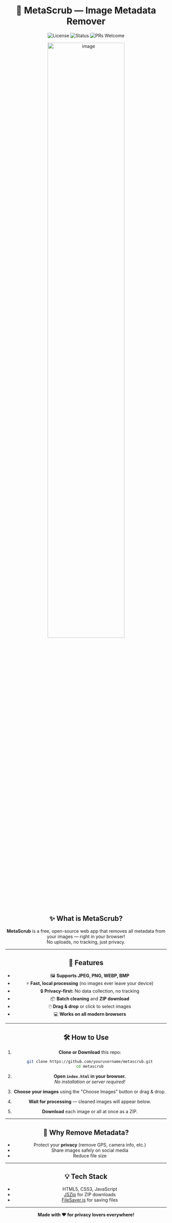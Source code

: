 <div align="center">

# 🧼 MetaScrub &mdash; Image Metadata Remover

![License](https://img.shields.io/badge/license-MIT-green.svg)
![Status](https://img.shields.io/badge/status-active-brightgreen)
![PRs Welcome](https://img.shields.io/badge/PRs-welcome-blue)



<img src="https://github.com/user-attachments/assets/4093061e-72e5-4158-9b84-299802e5b3c3" align="center" width="69%" alt="image">





## ✨ What is MetaScrub?

**MetaScrub** is a free, open-source web app that removes all metadata from your images — right in your browser!  
No uploads, no tracking, just privacy.

---

## 🚀 Features

- 🖼️ **Supports JPEG, PNG, WEBP, BMP**
- ⚡ **Fast, local processing** (no images ever leave your device)
- 🔒 **Privacy-first:** No data collection, no tracking
- 📦 **Batch cleaning** and **ZIP download**
- 🖱️ **Drag & drop** or click to select images
- 💻 **Works on all modern browsers**

---

## 🛠️ How to Use

1. **Clone or Download** this repo:
   ```bash
   git clone https://github.com/yourusername/metascrub.git
   cd metascrub
   ```

2. **Open `index.html` in your browser.**  
   _No installation or server required!_

3. **Choose your images** using the "Choose Images" button or drag & drop.

4. **Wait for processing** — cleaned images will appear below.

5. **Download** each image or all at once as a ZIP.

---

## 🤔 Why Remove Metadata?

- Protect your **privacy** (remove GPS, camera info, etc.)
- Share images safely on social media
- Reduce file size

---

## 💡 Tech Stack

- HTML5, CSS3, JavaScript
- [JSZip](https://stuk.github.io/jszip/) for ZIP downloads
- [FileSaver.js](https://github.com/eligrey/FileSaver.js/) for saving files


---

<p align="center">
  <b>Made with ❤️ for privacy lovers everywhere!</b>
</p>

</div>
